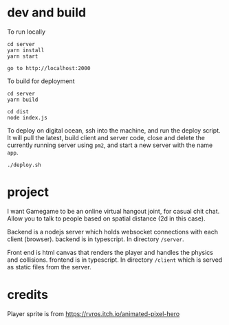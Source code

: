 # dev and build

To run locally

```
cd server
yarn install
yarn start

go to http://localhost:2000
```

To build for deployment

```
cd server
yarn build

cd dist
node index.js
```

To deploy on digital ocean, ssh into the machine, and run the deploy script.
It will pull the latest, build client and server code, close and delete the currently running server using `pm2`, and start a new server with the name `app`.

```
./deploy.sh
```

# project

I want Gamegame to be an online virtual hangout joint, for casual chit chat. Allow you to talk to people based on spatial distance (2d in this case).

Backend is a nodejs server which holds websocket connections with each client (browser). backend is in typescript.
In directory `/server`.

Front end is html canvas that renders the player and handles the physics and collisions. frontend is in typescript.
In directory `/client` which is served as static files from the server.

# credits

Player sprite is from https://rvros.itch.io/animated-pixel-hero
